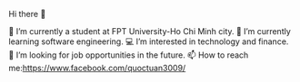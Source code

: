  Hi there 👋

💼 I’m currently a student at FPT University-Ho Chi Minh city.
🌱 I’m currently learning software engineering.
💻 I’m interested in technology and finance.
🤔 I’m looking for job opportunities in the future.
📫 How to reach me:https://www.facebook.com/quoctuan3009/
